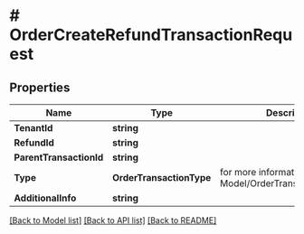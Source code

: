 # # OrderCreateRefundTransactionRequest


## Properties 


Name | Type | Description | Notes
------------ | ------------- | ------------- | -------------
**TenantId**| **string** |   | [optional]
**RefundId**| **string** |   | [optional]
**ParentTransactionId**| **string** |   | [optional]
**Type**| **OrderTransactionType** |  for more information please, see Model/OrderTransactionType.php  | [optional]
**AdditionalInfo**| **string** |   | [optional]


[[Back to Model list]](../../README.md#models) [[Back to API list]](../../README.md#endpoints) [[Back to README]](../../README.md)

